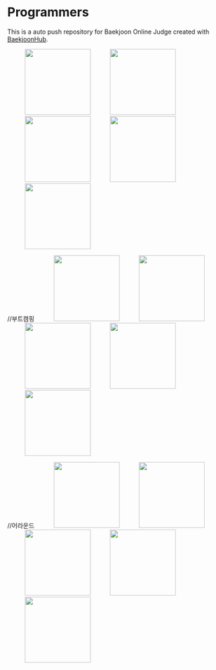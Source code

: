 # Programmers
This is a auto push repository for Baekjoon Online Judge created with [BaekjoonHub](https://github.com/BaekjoonHub/BaekjoonHub).

<img src="ㅁhttps://github.com/thekoon0456/Programmers/assets/106993057/3d169cab-72ec-4408-941f-d42ae5149ac7" width="150" style="padding-left: 40px;"></img>
<img src="ㅁhttps://github.com/thekoon0456/Programmers/assets/106993057/2a5dbb7c-6cd2-4dfe-a9ce-642cd108f8324" width="150" style="padding-left: 40px;"></img>
<img src="ㅁhttps://github.com/thekoon0456/Programmers/assets/106993057/57ec781c-c660-4db1-bad4-97b09a581888" width="150" style="padding-left: 40px;"></img>
<img src="ㅁhttps://github.com/thekoon0456/Programmers/assets/106993057/9abc821f-f289-4c15-a716-6d6848c1abbc" width="150" style="padding-left: 40px;"></img>
<img src="ㅁhttps://github.com/thekoon0456/Programmers/assets/106993057/6e152900-368e-418a-b942-34781a897fe3" width="150" style="padding-left: 40px;"></img>

//부트캠핑
<img src="ㅁhttps://github.com/thekoon0456/Programmers/assets/106993057/bc9fe0fb-4b6d-4a98-8a80-c10a162fa7a8" width="150" style="padding-left: 40px;"></img>
<img src="ㅁhttps://github.com/thekoon0456/Programmers/assets/106993057/88856c33-6eef-40ca-b69d-82b955f2c155" width="150" style="padding-left: 40px;"></img>
<img src="ㅁhttps://github.com/thekoon0456/Programmers/assets/106993057/9330bf28-98a3-41bb-975b-2c7c75c6da3e" width="150" style="padding-left: 40px;"></img>
<img src="ㅁhttps://github.com/thekoon0456/Programmers/assets/106993057/792527fd-f5ad-4663-8dda-823a06fe3964" width="150" style="padding-left: 40px;"></img>
<img src="ㅁhttps://github.com/thekoon0456/Programmers/assets/106993057/ebd4703a-8260-4398-a9e9-c6735282627a" width="150" style="padding-left: 40px;"></img>

//어라운드
<img src="https://github.com/thekoon0456/Programmers/assets/106993057/ec1ff623-59ca-45da-adee-a050a188c4fb" width="150" style="padding-left: 40px;"></img>
<img src="https://github.com/thekoon0456/Programmers/assets/106993057/eaf35c2e-c155-4c04-b1ec-672b7dce79c5" width="150" style="padding-left: 40px;"></img>
<img src="https://github.com/thekoon0456/Programmers/assets/106993057/a663f6d8-6472-469d-b417-b0157b64af02" width="150" style="padding-left: 40px;"></img>
<img src="https://github.com/thekoon0456/Programmers/assets/106993057/888a54a3-69f0-4a62-a3f7-0426ac084d99" width="150" style="padding-left: 40px;"></img>
<img src="https://github.com/thekoon0456/Programmers/assets/106993057/d34ef775-d8e9-4bd8-adb4-308a61525584" width="150" style="padding-left: 40px;"></img>

